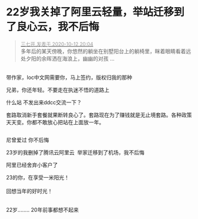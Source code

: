 # 22岁我关掉了阿里云轻量，举站迁移到了良心云，我不后悔


<div class="quote"><blockquote><font size="2"><a href="https://www.hostloc.com/forum.php?mod=redirect&amp;goto=findpost&amp;pid=9290891&amp;ptid=753515" target="_blank"><font color="#999999">三七开 发表于 2020-10-12 20:04</font></a></font><br />
多年后的某天傍晚，你悠然的躺坐在别墅阳台上的躺椅里，眯着眼睛看着远处夕阳的余晖洒在海浪上，幽幽的对孩 ...</blockquote></div><br />
带作家，loc中文网需要你，马上签约，版权归我的那种

兄弟，你还年轻。不要走在执迷不悟的道路上

什么站 不发出来ddcc交流一下？<img id="aimg_szlwM" onclick="zoom(this, this.src, 0, 0, 0)" class="zoom" src="https://cdn.jsdelivr.net/gh/hishis/forum-master/public/images/patch.gif" onmouseover="img_onmouseoverfunc(this)" onload="thumbImg(this)" border="0" alt="" />

套路取消新手套餐就果断转良心了。套路现在为了赚钱就是无止境套路。各种政策天天变。你都不敢放心把站在上面放一年。

<img src="static/image/smiley/default/smile.gif" smilieid="1" border="0" alt="" />

尼曾爱过 你不后悔<img id="aimg_nHRsR" onclick="zoom(this, this.src, 0, 0, 0)" class="zoom" src="https://cdn.jsdelivr.net/gh/hishis/forum-master/public/images/patch.gif" onmouseover="img_onmouseoverfunc(this)" onload="thumbImg(this)" border="0" alt="" />

23岁的我删掉了腾讯云阿里云&nbsp;&nbsp;举家迁移到了机场，我不后悔

阿里已经舍弃小客户了

23的你，在享受一米阳光！<br />
<br />
回想当年的好时光！<br />
<br />
<img src="static/image/smiley/default/lol.gif" smilieid="12" border="0" alt="" /><img src="static/image/smiley/default/lol.gif" smilieid="12" border="0" alt="" /><img src="static/image/smiley/default/lol.gif" smilieid="12" border="0" alt="" />

22岁........ 20年前事都想不起来
